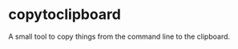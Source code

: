 copytoclipboard
===============

A small tool to copy things from the command line to the clipboard.
